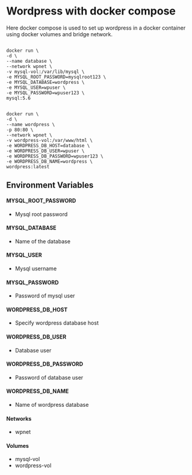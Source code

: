 # Wordpress with docker compose

Here docker compose is used to set up wordpress in a docker container using docker volumes and bridge network.

```Eg: docker network create --driver bridge wpnet  

docker run \
-d \
--name database \
--network wpnet \
-v mysql-vol:/var/lib/mysql \
-e MYSQL_ROOT_PASSWORD=mysqlroot123 \
-e MYSQL_DATABASE=wordpress \
-e MYSQL_USER=wpuser \
-e MYSQL_PASSWORD=wpuser123 \
mysql:5.6


docker run \
-d \
--name wordpress \
-p 80:80 \
--network wpnet \
-v wordpress-vol:/var/www/html \
-e WORDPRESS_DB_HOST=database \
-e WORDPRESS_DB_USER=wpuser \
-e WORDPRESS_DB_PASSWORD=wpuser123 \
-e WORDPRESS_DB_NAME=wordpress \
wordpress:latest
```

  

## Environment Variables

#### MYSQL_ROOT_PASSWORD
 * Mysql root password  
#### MYSQL_DATABASE
 * Name of the database  
#### MYSQL_USER
 * Mysql username  
#### MYSQL_PASSWORD
 * Password of mysql user  

#### WORDPRESS_DB_HOST
 * Specify wordpress database host  
#### WORDPRESS_DB_USER
 * Database user  
#### WORDPRESS_DB_PASSWORD
 * Password of database user  
#### WORDPRESS_DB_NAME
 * Name of wordpress database

#### Networks
 * wpnet

#### Volumes
 * mysql-vol
 * wordpress-vol


